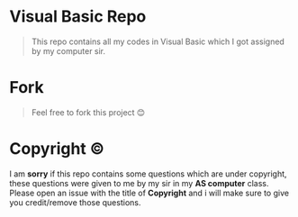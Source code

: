 # Visual Basic Repo
> This repo contains all my codes in Visual Basic which I got assigned by my computer sir.

# Fork
> Feel free to fork this project 😊

# Copyright ©️
I am **sorry** if this repo contains some questions which are under copyright, these questions were given to me by my sir in my **AS computer** class. Please open an issue with the title of **Copyright** and i will make sure to give you credit/remove those questions.
